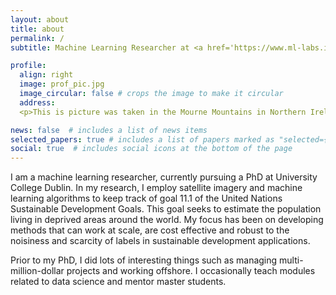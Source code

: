 ```yaml
---
layout: about
title: about
permalink: /
subtitle: Machine Learning Researcher at <a href='https://www.ml-labs.ie/'>ML Labs</a>, Ireland.

profile:
  align: right
  image: prof_pic.jpg
  image_circular: false # crops the image to make it circular
  address: 
  <p>This is picture was taken in the Mourne Mountains in Northern Ireland.<\p>

news: false  # includes a list of news items
selected_papers: true # includes a list of papers marked as "selected={true}"
social: true  # includes social icons at the bottom of the page
---
```


I am a machine learning researcher, currently pursuing a PhD at University College Dublin. In my research, I employ satellite imagery and machine learning algorithms to keep track of goal 11.1 of the United Nations Sustainable Development Goals. This goal seeks to estimate the population living in deprived areas around the world. My focus has been on developing methods that can work at scale, are cost effective and robust to the noisiness and scarcity of labels in sustainable development applications. 

Prior to my PhD, I did lots of interesting things such as managing multi-million-dollar projects and working offshore. I occasionally teach modules related to data science and mentor master students.